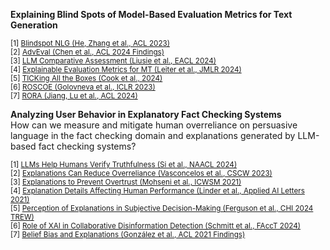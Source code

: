 <!-- MetricX -->
**Explaining Blind Spots of Model-Based Evaluation Metrics for Text Generation**
<p style="font-size:smaller;">
[1] <a href="https://aclanthology.org/2023.acl-long.674/">Blindspot NLG (He, Zhang et al., ACL 2023)</a><br>
[2] <a href="https://aclanthology.org/2024.findings-acl.80/">AdvEval (Chen et al., ACL 2024 Findings)</a><br>
[3] <a href="https://aclanthology.org/2024.eacl-long.8/">LLM Comparative Assessment (Liusie et al., EACL 2024)</a><br>
[4] <a href="https://www.jmlr.org/papers/v25/22-0416.html">Explainable Evaluation Metrics for MT (Leiter et al., JMLR 2024)</a><br>
[5] <a href="https://arxiv.org/abs/2410.03608">TICKing All the Boxes (Cook et al., 2024)</a><br>
[6] <a href="https://openreview.net/forum?id=xYlJRpzZtsY">ROSCOE (Golovneva et al., ICLR 2023)</a><br>
[7] <a href="https://aclanthology.org/2024.acl-long.60/">RORA (Jiang, Lu et al., ACL 2024)</a>
</p>

<!-- ORPEx -->
**Analyzing User Behavior in Explanatory Fact Checking Systems**  
How can we measure and mitigate human overreliance on persuasive language in the fact checking domain and explanations generated by LLM-based fact checking systems?
<p style="font-size:smaller;">
[1] <a href="https://aclanthology.org/2024.naacl-long.81/">LLMs Help Humans Verify Truthfulness (Si et al., NAACL 2024)</a><br>
[2] <a href="https://dl.acm.org/doi/10.1145/3579605">Explanations Can Reduce Overreliance (Vasconcelos et al., CSCW 2023)</a><br>
[3] <a href="https://doi.org/10.1609/icwsm.v15i1.18072">Explanations to Prevent Overtrust (Mohseni et al., ICWSM 2021)</a><br>
[4] <a href="https://doi.org/10.1002/ail2.49">Explanation Details Affecting Human Performance (Linder et al., Applied AI Letters 2021)</a><br>
[5] <a href="https://arxiv.org/abs/2404.12558">Perception of Explanations in Subjective Decision-Making (Ferguson et al., CHI 2024 TREW)</a><br>
[6] <a href="https://dl.acm.org/doi/10.1145/3630106.3659031">Role of XAI in Collaborative Disinformation Detection (Schmitt et al., FAccT 2024)</a><br>
[7] <a href="https://aclanthology.org/2021.findings-acl.259/">Belief Bias and Explanations (González et al., ACL 2021 Findings)</a>
</p><br>
